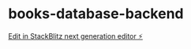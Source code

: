 # books-database-backend

[Edit in StackBlitz next generation editor ⚡️](https://stackblitz.com/~/github.com/chauhan-akshay123/books-database-backend)
